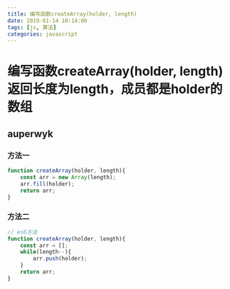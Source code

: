 ```yaml
---
title: 编写函数createArray(holder, length)
date: 2019-01-14 10:14:00
tags: [js, 算法]
categories: javascript
---
```


# 编写函数createArray(holder, length)返回长度为length，成员都是holder的数组

## auperwyk
### 方法一
```js
function createArray(holder, length){
    const arr = new Array(length);
    arr.fill(holder);
    return arr;
}
```
### 方法二
```js
// es6方法
function createArray(holder, length){
    const arr = [];
    while(length--){
        arr.push(holder);
    }
    return arr;
}
```